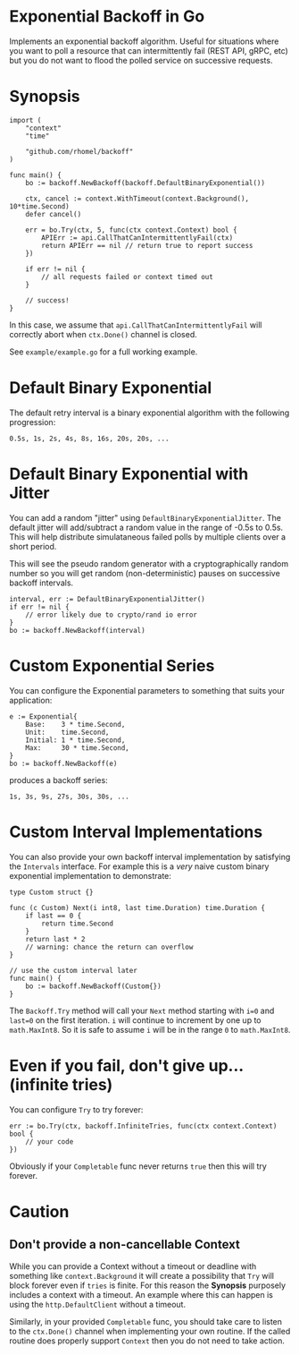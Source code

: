 
# Exponential Backoff in Go

Implements an exponential backoff algorithm. Useful for situations where you
want to poll a resource that can intermittently fail (REST API, gRPC, etc)
but you do not want to flood the polled service on successive requests.

# Synopsis

```
import (
	"context"
	"time"

	"github.com/rhomel/backoff"
)

func main() {
	bo := backoff.NewBackoff(backoff.DefaultBinaryExponential())

	ctx, cancel := context.WithTimeout(context.Background(), 10*time.Second)
	defer cancel()

	err = bo.Try(ctx, 5, func(ctx context.Context) bool {
		APIErr := api.CallThatCanIntermittentlyFail(ctx)
		return APIErr == nil // return true to report success
	})

	if err != nil {
		// all requests failed or context timed out
	}

	// success!
}
```

In this case, we assume that `api.CallThatCanIntermittentlyFail` will
correctly abort when `ctx.Done()` channel is closed.

See `example/example.go` for a full working example.

# Default Binary Exponential

The default retry interval is a binary exponential algorithm with the
following progression:

```
0.5s, 1s, 2s, 4s, 8s, 16s, 20s, 20s, ...
```

# Default Binary Exponential with Jitter

You can add a random "jitter" using `DefaultBinaryExponentialJitter`. The
default jitter will add/subtract a random value in the range of -0.5s to
0.5s. This will help distribute simulataneous failed polls by multiple
clients over a short period.

This will see the pseudo random generator with a cryptographically random
number so you will get random (non-deterministic) pauses on successive
backoff intervals.

```
interval, err := DefaultBinaryExponentialJitter()
if err != nil {
	// error likely due to crypto/rand io error
}
bo := backoff.NewBackoff(interval)
```

# Custom Exponential Series

You can configure the Exponential parameters to something that suits your
application:

```
e := Exponential{
	Base:    3 * time.Second,
	Unit:    time.Second,
	Initial: 1 * time.Second,
	Max:     30 * time.Second,
}
bo := backoff.NewBackoff(e)
```

produces a backoff series:

```
1s, 3s, 9s, 27s, 30s, 30s, ...
```

# Custom Interval Implementations

You can also provide your own backoff interval implementation by satisfying
the `Intervals` interface. For example this is a *very* naive custom binary
exponential implementation to demonstrate:

```
type Custom struct {}

func (c Custom) Next(i int8, last time.Duration) time.Duration {
	if last == 0 {
		return time.Second
	}
	return last * 2
	// warning: chance the return can overflow
}

// use the custom interval later
func main() {
	bo := backoff.NewBackoff(Custom{})
}
```

The `Backoff.Try` method will call your `Next` method starting with `i=0` and
`last=0` on the first iteration. `i` will continue to increment by one up to
`math.MaxInt8`. So it is safe to assume `i` will be in the range `0` to
`math.MaxInt8`.

# Even if you fail, don't give up... (infinite tries)

You can configure `Try` to try forever:

```
err := bo.Try(ctx, backoff.InfiniteTries, func(ctx context.Context) bool {
	// your code
})
```

Obviously if your `Completable` func never returns `true` then this will try
forever.

# Caution

## Don't provide a non-cancellable Context

While you can provide a Context without a timeout or deadline with something
like `context.Background` it will create a possibility that `Try` will block
forever even if `tries` is finite. For this reason the **Synopsis** purposely
includes a context with a timeout. An example where this can happen is using
the `http.DefaultClient` without a timeout.

Similarly, in your provided `Completable` func, you should take care to
listen to the `ctx.Done()` channel when implementing your own routine. If the
called routine does properly support `Context` then you do not need to take
action.
